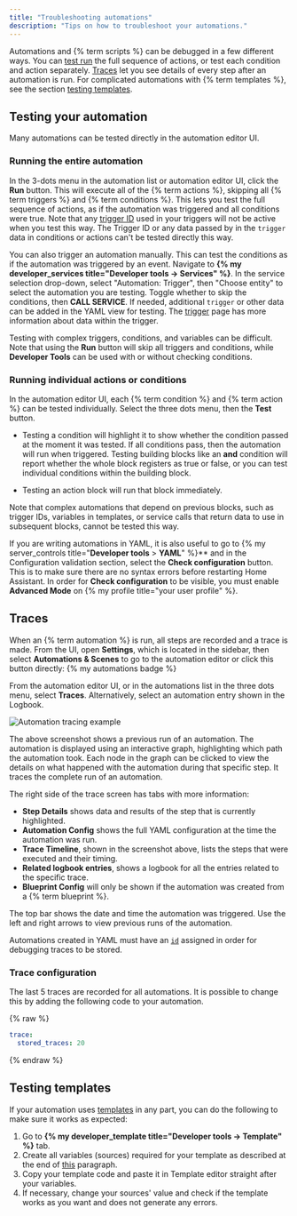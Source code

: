 ```yaml
---
title: "Troubleshooting automations"
description: "Tips on how to troubleshoot your automations."
---
```


Automations and {% term scripts %} can be debugged in a few different ways. You can [test run](#testing-your-automation) the full sequence of actions, or test each condition and action separately. [Traces](#traces) let you see details of every step after an automation is run. For complicated automations with {% term templates %}, see the section [testing templates](#testing-templates).

## Testing your automation

Many automations can be tested directly in the automation editor UI.

### Running the entire automation

In the 3-dots menu in the automation list or automation editor UI, click the **Run** button. This will execute all of the {% term actions %}, skipping all {% term triggers %} and {% term conditions %}. This lets you test the full sequence of actions, as if the automation was triggered and all conditions were true. Note that any [trigger ID](/automation/trigger/#trigger-id) used in your triggers will not be active when you test this way. The Trigger ID or any data passed by in the `trigger` data in conditions or actions can't be tested directly this way.

You can also trigger an automation manually. This can test the conditions as if the automation was triggered by an event. Navigate to **{% my developer_services title="Developer tools -> Services" %}**. In the service selection drop-down, select "Automation: Trigger", then "Choose entity" to select the automation you are testing. Toggle whether to skip the conditions, then **CALL SERVICE**. If needed, additional `trigger` or other data can be added in the YAML view for testing. The [trigger](docs/automation/trigger/) page has more information about data within the trigger.

Testing with complex triggers, conditions, and variables can be difficult. Note that using the **Run** button will skip all triggers and conditions, while **Developer Tools** can be used with or without checking conditions.

### Running individual actions or conditions

In the automation editor UI, each {% term condition %} and {% term action %} can be tested individually. Select the three dots menu, then the **Test** button.

- Testing a condition will highlight it to show whether the condition passed at the moment it was tested. If all conditions pass, then the automation will run when triggered. Testing building blocks like an **and** condition will report whether the whole block registers as true or false, or you can test individual conditions within the building block.

- Testing an action block will run that block immediately.

Note that complex automations that depend on previous blocks, such as trigger IDs, variables in templates, or service calls that return data to use in subsequent blocks, cannot be tested this way.

If you are writing automations in YAML, it is also useful to go to {% my server_controls title="**Developer tools** > **YAML**" %}** and in the Configuration validation section, select the **Check configuration** button. This is to make sure there are no syntax errors before restarting Home Assistant. In order for **Check configuration** to be visible, you must enable **Advanced Mode** on {% my profile title="your user profile" %}.

## Traces

When an {% term automation %} is run, all steps are recorded and a trace is made. From the UI, open **Settings**, which is located in the sidebar, then select **Automations & Scenes** to go to the automation editor or click this button directly: {% my automations badge %}

From the automation editor UI, or in the automations list in the three dots menu, select **Traces**. Alternatively, select an automation entry shown in the Logbook.

![Automation tracing example](/images/integrations/automation/automation-tracing.png)

The above screenshot shows a previous run of an automation. The automation is displayed using an interactive graph, highlighting which path the automation took. Each node in the graph can be clicked to view the details on what happened with the automation during that specific step. It traces the complete run of an automation.

The right side of the trace screen has tabs with more information:

- **Step Details** shows data and results of the step that is currently highlighted.
- **Automation Config** shows the full YAML configuration at the time the automation was run.
- **Trace Timeline**, shown in the screenshot above, lists the steps that were executed and their timing.
- **Related logbook entries**, shows a logbook for all the entries related to the specific trace.
- **Blueprint Config** will only be shown if the automation was created from a {% term blueprint %}.

The top bar shows the date and time the automation was triggered. Use the left and right arrows to view previous runs of the automation.

Automations created in YAML must have an [`id`](/docs/automation/yaml/#migrating-your-yaml-automations-to-automationsyaml) assigned in order for debugging traces to be stored.

### Trace configuration

The last 5 traces are recorded for all automations. It is possible to change this by adding the following code to your automation.

{% raw %}

```yaml
trace:
  stored_traces: 20
```

{% endraw %}

## Testing templates

If your automation uses [templates](/docs/configuration/templating/) in any part, you can do the following to make sure it works as expected:

1. Go to **{% my developer_template title="Developer tools -> Template" %}** tab.
2. Create all variables (sources) required for your template as described at the end of [this](https://www.home-assistant.io/docs/configuration/templating/#processing-incoming-data) paragraph.
3. Copy your template code and paste it in Template editor straight after your variables.
4. If necessary, change your sources' value and check if the template works as you want and does not generate any errors.
